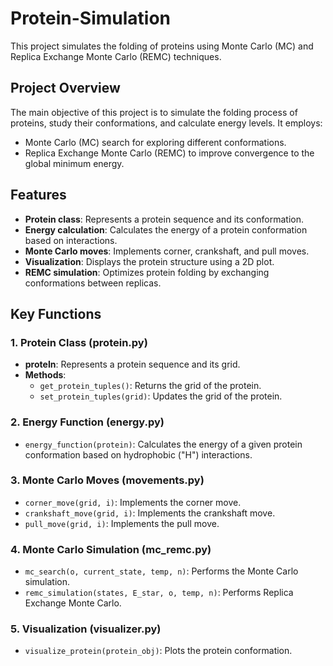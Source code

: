 # Protein-Simulation
This project simulates the folding of proteins using Monte Carlo (MC) and Replica Exchange Monte Carlo (REMC) techniques.

## Project Overview
The main objective of this project is to simulate the folding process of proteins, study their conformations, and calculate energy levels. It employs:

- Monte Carlo (MC) search for exploring different conformations.
- Replica Exchange Monte Carlo (REMC) to improve convergence to the global minimum energy.

## Features
- **Protein class**: Represents a protein sequence and its conformation.
- **Energy calculation**: Calculates the energy of a protein conformation based on interactions.
- **Monte Carlo moves**: Implements corner, crankshaft, and pull moves.
- **Visualization**: Displays the protein structure using a 2D plot.
- **REMC simulation**: Optimizes protein folding by exchanging conformations between replicas.

## Key Functions

### 1. Protein Class (protein.py)
- **proteIn**: Represents a protein sequence and its grid.
- **Methods**:
  - `get_protein_tuples()`: Returns the grid of the protein.
  - `set_protein_tuples(grid)`: Updates the grid of the protein.

### 2. Energy Function (energy.py)
- `energy_function(protein)`: Calculates the energy of a given protein conformation based on hydrophobic ("H") interactions.

### 3. Monte Carlo Moves (movements.py)
- `corner_move(grid, i)`: Implements the corner move.
- `crankshaft_move(grid, i)`: Implements the crankshaft move.
- `pull_move(grid, i)`: Implements the pull move.

### 4. Monte Carlo Simulation (mc_remc.py)
- `mc_search(o, current_state, temp, n)`: Performs the Monte Carlo simulation.
- `remc_simulation(states, E_star, o, temp, n)`: Performs Replica Exchange Monte Carlo.

### 5. Visualization (visualizer.py)
- `visualize_protein(protein_obj)`: Plots the protein conformation.
